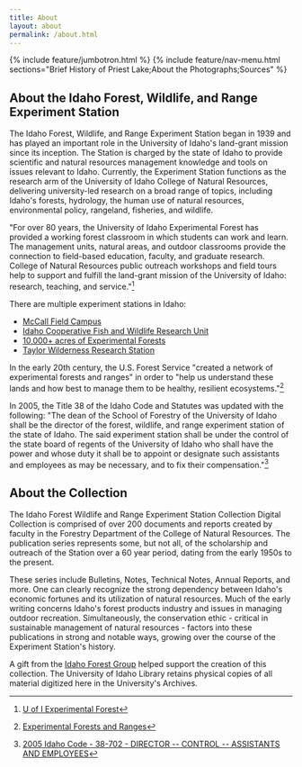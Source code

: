 ```yaml
---
title: About
layout: about
permalink: /about.html
---
```

{% include feature/jumbotron.html %}
{% include feature/nav-menu.html sections="Brief History of Priest Lake;About the Photographs;Sources" %}

## About the Idaho Forest, Wildlife, and Range Experiment Station

The Idaho Forest, Wildlife, and Range Experiment Station began in 1939 and has played an important role in the University of Idaho's land-grant mission since its inception. The Station is charged by the state of Idaho to provide scientific and natural resources management knowledge and tools on issues relevant to Idaho. Currently, the Experiment Station functions as the research arm of the University of Idaho College of Natural Resources, delivering university-led research on a broad range of topics, including Idaho's forests, hydrology, the human use of natural resources, environmental policy, rangeland, fisheries, and wildlife.

"For over 80 years, the University of Idaho Experimental Forest has provided a working forest classroom in which students can work and learn. The management units, natural areas, and outdoor classrooms provide the connection to field-based education, faculty, and graduate research. College of Natural Resources public outreach workshops and field tours help to support and fulfill the land-grant mission of the University of Idaho: research, teaching, and service."[^1]

There are multiple experiment stations in Idaho:
- [McCall Field Campus](https://www.uidaho.edu/cnr/mccall-field-campus)
- [Idaho Cooperative Fish and Wildlife Research Unit](https://www.uidaho.edu/cnr/idaho-cooperative-fish-and-wildlife-research-unit)
- [10,000+ acres of Experimental Forests](https://www.uidaho.edu/cnr/research/fur-programs/ui-experimental-forest)
- [Taylor Wilderness Research Station](https://www.uidaho.edu/cnr/taylor-wilderness-research-station)

In the early 20th century, the U.S. Forest Service "created a network of experimental forests and ranges" in order to "help us understand these lands and how best to manage them to be healthy, resilient ecosystems."[^3]

In 2005, the Title 38 of the Idaho Code and Statutes was updated with the following: "The dean of the School of Forestry of the University of Idaho shall be the director of the forest, wildlife, and range experiment station of the state of Idaho. The said experiment station shall be under the control of the state board of regents of the University of Idaho who shall have the power and whose duty it shall be to appoint or designate such assistants and employees as may be necessary, and to fix their compensation."[^2]

## About the Collection

The Idaho Forest Wildlife and Range Experiment Station Collection Digital Collection is comprised of over 200 documents and reports created by faculty in the Forestry Department of the College of Natural Resources. The publication series represents some, but not all, of the scholarship and outreach of the Station over a 60 year period, dating from the early 1950s to the present.

These series include Bulletins, Notes, Technical Notes, Annual Reports, and more. One can clearly recognize the strong dependency between Idaho's economic fortunes and its utilization of natural resources. Much of the early writing concerns Idaho's forest products industry and issues in managing outdoor recreation. Simultaneously, the conservation ethic - critical in sustainable management of natural resources - factors into these publications in strong and notable ways, growing over the course of the Experiment Station's history.

A gift from the [Idaho Forest Group](http://www.idfg.com/) helped support the creation of this collection. The University of Idaho Library retains physical copies of all material digitized here in the University's Archives.

[^1]: [U of I Experimental Forest](https://www.uidaho.edu/cnr/research/fur-programs/ui-experimental-forest)

[^2]: [2005 Idaho Code - 38-702 - DIRECTOR -- CONTROL -- ASSISTANTS AND EMPLOYEES](https://law.justia.com/codes/idaho/2005/38ftoc/380070002.html)

[^3]: [Experimental Forests and Ranges](https://www.fs.usda.gov/rmrs/experimental-forests-and-ranges)